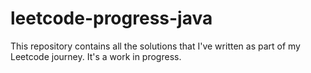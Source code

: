 # leetcode-progress-java

This repository contains all the solutions that I've written as part of my Leetcode journey.
It's a work in progress.

